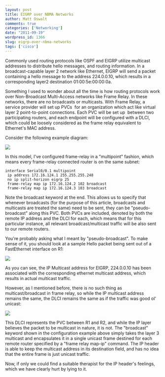 ```yaml
---
layout: post
title: EIGRP over NBMA Networks
author: Matt Oswalt
comments: true
categories: ['Networking']
date: "2011-09-19"
wordpress_id: 1366
slug: eigrp-over-nbma-networks
tags: ['cisco']
---
```



Commonly used routing protocols like OSPF and EIGRP utilize multicast addresses to distribute hello messages, and routing information. In a broadcast-capable layer 2 network like Ethernet, EIGRP will send a packet containing a hello message to the address 224.0.0.10, which results in a corresponding layer2 destination 01:00:5e:00:00:0a.

Something I used to wonder about all the time is how routing protocols work over Non-Broadcast Multi-Access networks like Frame Relay. In these networks, there are no broadcasts or multicasts. With Frame Relay, a service provider will set up PVCs  for an organization which act like virtual layer 2 point-to-point connections. Each PVC will be set up  between two participating routers, and each endpoint will be configured with a DLCI, which could be loosely considered as the frame relay equivalent to Ethernet's MAC address.

Consider the following example diagram:

[![](/assets/2011/09/diagram5.png)](/assets/2011/09/diagram5.png)

In this model, I've configured frame-relay in a "multipoint" fashion, which means every frame-relay connected router is on the same subnet:

    interface Serial0/0.1 multipoint
     ip address 172.16.124.1 255.255.255.248
     no ip split-horizon eigrp 25
     frame-relay map ip 172.16.124.2 102 broadcast
     frame-relay map ip 172.16.124.3 103 broadcast

Note the broadcast keyword at the end. This allows us to specify that whenever broadcasts (for the purpose of this article, broadcasts and multicasts are treated the same) need to be sent, they can be "pseudo-broadcast" along this PVC. Both PVCs are included, denoted by both the remote IP address and the DLCI for each, which means that for this particular instance, all relevant broadcast/multicast traffic will be also sent to our remote routers. 

You're probably asking what I meant by "pseudo-broadcast". To make sense of it, you should look at a sample Hello packet being sent out of a FastEthernet interface on R1:

![](/assets/2011/09/packet_eth.png)

As you can see, the IP Multicast address for EIGRP, 224.0.0.10 has been associated with the corresponding ethernet multicast address, which results in actual multicast traffic.

However, as I mentioned before, there is no such thing as multicast/broadcast in frame relay, so while the IP multicast address remains the same, the DLCI remains the same as if the traffic was good ol' unicast:

![](/assets/2011/09/packet_fr.png)

This DLCI represents the PVC between R1 and R2, and while the IP layer believes the packet to be multicast in nature, it is not. The "broadcast" keyword shown in the configuration example above simply takes the layer 3 multicast and encapsulates it in a single unicast frame destined for each remote router specified by a "frame relay map-ip" command. The IP header is able to keep the multicast address in its destination field, and has no idea that the entire frame is just unicast traffic.

Now, if only we could find a suitable therapist for the IP header's feelings, which we have clearly hurt by lying to it.
